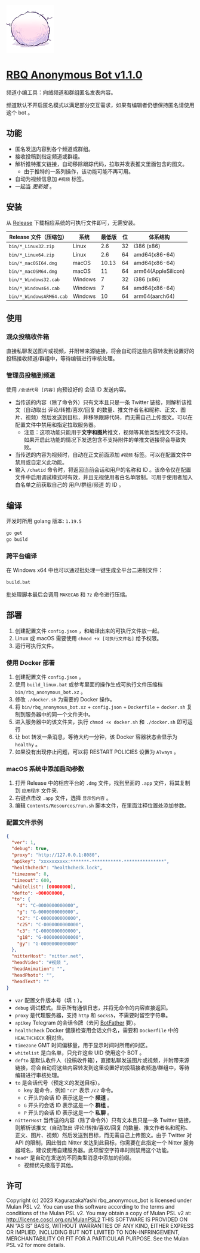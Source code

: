 ![icon](macOS/rbqanonymousbot/Assets.xcassets/AppIcon.appiconset/rbq%205.png)

# [RBQ Anonymous Bot v1.1.0](https://github.com/rbqgroup/rbq_anonymous_bot)

频道小编工具：向绒频道和群组匿名发表内容。

频道默认不开启匿名模式以满足部分交互需求，如果有编辑者仍想保持匿名请使用这个 bot 。

## 功能

- 匿名发送内容到各个频道或群组。
- 接收投稿到指定频道或群组。
- 解析推特推文链接，自动移除跟踪代码，拉取并发表推文里面包含的图文。
  - 由于推特的一系列操作，该功能可能不再可用。
- 自动为视频信息加 `#视频` 标签。
- 一起当 _更新姬_ 。

## 安装

从 [Release](releases) 下载相应系统的可执行文件即可，无需安装。

| Release 文件（压缩包）   | 系统    | 最低版 | 位  | 体系结构            |
| ------------------------ | ------- | ------ | --- | ------------------- |
| `bin/*_Linux32.zip`      | Linux   | 2.6    | 32  | i386 (x86)          |
| `bin/*_Linux64.zip`      | Linux   | 2.6    | 64  | amd64(x86-64)       |
| `bin/*_macOSI64.dmg`     | macOS   | 10.13  | 64  | amd64(x86-64)       |
| `bin/*_macOSM64.dmg`     | macOS   | 11     | 64  | arm64(AppleSilicon) |
| `bin/*_Windows32.cab`    | Windows | 7      | 32  | i386 (x86)          |
| `bin/*_Windows64.cab`    | Windows | 7      | 64  | amd64(x86-64)       |
| `bin/*_WindowsARM64.cab` | Windows | 10     | 64  | arm64(aarch64)      |

## 使用

### 观众投稿收件箱

直接私聊发送图片或视频，并附带来源链接，将会自动将这些内容转发到设置好的投稿接收频道/群组中，等待编辑进行审核处理。

### 管理员投稿到频道

使用 `/会话代号 [内容]` 向预设好的 会话 ID 发送内容。

- 当传送的内容（除了命令外）只有文本且只是一条 Twitter 链接，则解析该推文（自动取出 评论/转推/喜欢/回复 的数量、推文作者名和昵称、正文、图片、视频）然后发送到目标，并移除跟踪代码，而无需自己上传图文。可以在配置文件中禁用和指定拉取服务器。
  - 注意：这项功能只能用于**文字和图片**推文，视频等其他类型推文不支持。如果开启此功能的情况下发送包含不支持附件的单推文链接将会导致失败。
- 当传送的内容为视频时，自动在正文前面添加 `#视频` 标签。可以在配置文件中禁用或自定义此功能。
- 输入 `/chatid` 命令时，将返回当前会话和用户的名称和 ID 。该命令仅在配置文件中启用调试模式时有效，并且无视使用者白名单限制。可用于使用者加入白名单之前获取自己的 用户/群组/频道 的 ID 。

## 编译

开发时所用 golang 版本: `1.19.5`

```sh
go get
go build
```

### 跨平台编译

在 Windows x64 中也可以通过批处理一键生成全平台二进制文件：

```bat
build.bat
```

批处理脚本最后会调用 `MAKECAB` 和 `7z` 命令进行压缩。

## 部署

1. 创建配置文件 `config.json` ，和编译出来的可执行文件放一起。
2. Linux 或 macOS 需要使用 `chmod +x [可执行文件名]` 给予权限。
3. 运行可执行文件。

### 使用 Docker 部署

1. 创建配置文件 `config.json` 。
2. 使用 `build_linux.bat` 或参考里面的操作生成可执行文件压缩档 `bin/rbq_anonymous_bot.xz` 。
3. 修改 `./docker.sh` 为需要的 Docker 操作。
4. 将 `bin/rbq_anonymous_bot.xz` + `config.json` + `Dockerfile` + `docker.sh` 复制到服务器中的同一个文件夹中。
5. 进入服务器中的该文件夹，执行 `chmod +x docker.sh` 和 `./docker.sh` 即可运行
6. 让 bot 转发一条消息，等待大约一分钟，该 Docker 容器状态会显示为 `healthy` 。
7. 如果没有出现停止问题，可以将 RESTART POLICIES 设置为 `Always` 。

### macOS 系统中添加启动参数

1. 打开 Release 中的相应平台的 `.dmg` 文件，找到里面的 `.app` 文件，将其复制到 `应用程序` 文件夹.
2. 右键点击改 `.app` 文件，选择 `显示包内容` 。
3. 编辑 `Contents/Resources/run.sh` 脚本文件，在里面注释位置处添加参数。

### 配置文件示例

```json
{
  "ver": 1,
  "debug": true,
  "proxy": "http://127.0.0.1:8080",
  "apikey": "xxxxxxxxxx:*******-***********-***************",
  "healthcheck": "healthcheck.lock",
  "timezone": 8,
  "timeout": 600,
  "whitelist": [00000000],
  "defto": -000000000,
  "to": {
    "d": "C-0000000000000",
    "g": "G-0000000000000",
    "c2": "C-0000000000000",
    "c25": "C-0000000000000",
    "c3": "C-0000000000000",
    "g18": "G-0000000000000",
    "gy": "G-0000000000000"
  },
  "nitterHost": "nitter.net",
  "headVideo": "#视频 ",
  "headAnimation": "",
  "headPhoto": "",
  "headText": ""
}
```

- `var` 配置文件版本号（填 `1` ）。
- `debug` 调试模式。显示所有通信日志，并将无命令的内容直接返回。
- `proxy` 是代理服务器，支持 `http` 和 `socks5`，不需要时留空字符串。
- `apikey` Telegram 的会话令牌（去问 [BotFather](https://t.me/BotFather) 要）。
- `healthcheck` Docker 健康检查用会话文件名，需要和 `Dockerfile` 中的 `HEALTHCHECK` 相对应。
- `timezone` GMT 时间偏移量，用于显示时间时所用的时区。
- `whitelist` 是白名单，只允许这些 UID 使用这个 BOT 。
- `defto` 是默认收件人（投稿收件箱），直接私聊发送图片或视频，并附带来源链接，将会自动将这些内容转发到这里设置好的投稿接收频道/群组中，等待编辑进行审核处理。
- `to` 是会话代号（预定义的发送目标）。
  - key 是命令，例如 `"c2"` 表示 `/c2` 命令。
  - `C` 开头的会话 ID 表示这是一个 **频道** 。
  - `G` 开头的会话 ID 表示这是一个 **群组** 。
  - `P` 开头的会话 ID 表示这是一个 **私聊** 。
- `nitterHost` 当传送的内容（除了命令外）只有文本且只是一条 Twitter 链接，则解析该推文（自动取出 评论/转推/喜欢/回复 的数量、推文作者名和昵称、正文、图片、视频）然后发送到目标，而无需自己上传图文。由于 Twitter 对 API 的限制，因此借由 Nitter 来达到此目标，你需要在此指定一个 Nitter 服务器域名，建议使用自建服务器。此项留空字符串时则禁用这个功能。
- `head*` 是自动在发送的不同类型消息中添加的前缀。
  - 视频优先级高于其他。

## 许可

Copyright (c) 2023 KagurazakaYashi rbq_anonymous_bot is licensed under Mulan PSL v2. You can use this software according to the terms and conditions of the Mulan PSL v2. You may obtain a copy of Mulan PSL v2 at: http://license.coscl.org.cn/MulanPSL2 THIS SOFTWARE IS PROVIDED ON AN “AS IS” BASIS, WITHOUT WARRANTIES OF ANY KIND, EITHER EXPRESS OR IMPLIED, INCLUDING BUT NOT LIMITED TO NON-INFRINGEMENT, MERCHANTABILITY OR FIT FOR A PARTICULAR PURPOSE. See the Mulan PSL v2 for more details.
